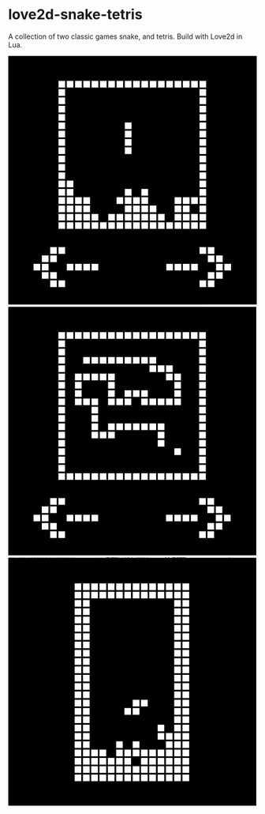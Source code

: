 # love2d-snake-tetris

A collection of two classic games snake, and tetris. Build with Love2d in Lua.

![alt showcase1](https://raw.githubusercontent.com/kiss-lawrence/love2d-snake-tetris/master/asset/demo1.png)
![alt showcase2](https://raw.githubusercontent.com/kiss-lawrence/love2d-snake-tetris/master/asset/demo2.png)
![alt showcase3](https://raw.githubusercontent.com/kiss-lawrence/love2d-snake-tetris/master/asset/demo3.png)
